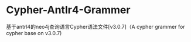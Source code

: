 # Cypher-Antlr4-Grammer
基于antrl4的neo4j查询语言Cypher语法文件[v3.0.7]（A cypher grammer for cypher base on v3.0.7)

